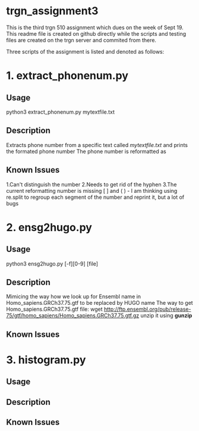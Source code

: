 # trgn_assignment3
This is the third trgn 510 assignment which dues on the week of Sept 19.
This readme file is created on github directly while the scripts and testing files are created on the trgn server and commited from there.

Three scripts of the assignment is listed and denoted as follows:

# 1. extract_phonenum.py
## Usage
python3 extract_phonenum.py mytextfile.txt
## Description
Extracts phone number from a specific text called *mytextfile.txt* and prints the formated phone number
The phone number is reformatted as 
## Known Issues
1.Can't distinguish the number 
2.Needs to get rid of the hyphen
3.The current reformatting number is missing [ ] and ( ) - I am thinking using re.split to regroup each segment of the number and reprint it, but a lot of bugs

# 2. ensg2hugo.py
## Usage
python3 ensg2hugo.py [-f][0-9] [file]
## Description
Mimicing the way how we look up for Ensembl name in Homo_sapiens.GRCh37.75.gtf to be replaced by HUGO name
The way to get Homo_sapiens.GRCh37.75.gtf file: 
wget http://ftp.ensembl.org/pub/release-75/gtf/homo_sapiens/Homo_sapiens.GRCh37.75.gtf.gz
unzip it using **gunzip**
## Known Issues


# 3. histogram.py
## Usage
## Description
## Known Issues
